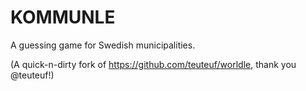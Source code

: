 # KOMMUNLE

A guessing game for Swedish municipalities.

(A quick-n-dirty fork of https://github.com/teuteuf/worldle, thank you @teuteuf!)
